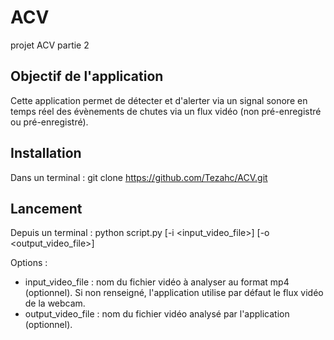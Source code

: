 # ACV
projet ACV partie 2

## Objectif de l'application
Cette application permet de détecter et d'alerter via un signal sonore en temps réel des évènements de chutes via un flux vidéo (non pré-enregistré ou pré-enregistré).

## Installation
Dans un terminal :
git clone https://github.com/Tezahc/ACV.git

## Lancement
Depuis un terminal :
python script.py [-i <input_video_file>] [-o <output_video_file>]

Options :
- input_video_file : nom du fichier vidéo à analyser au format mp4 (optionnel). Si non renseigné, l'application utilise par défaut le flux vidéo de la webcam.
- output_video_file : nom du fichier vidéo analysé par l'application (optionnel).


